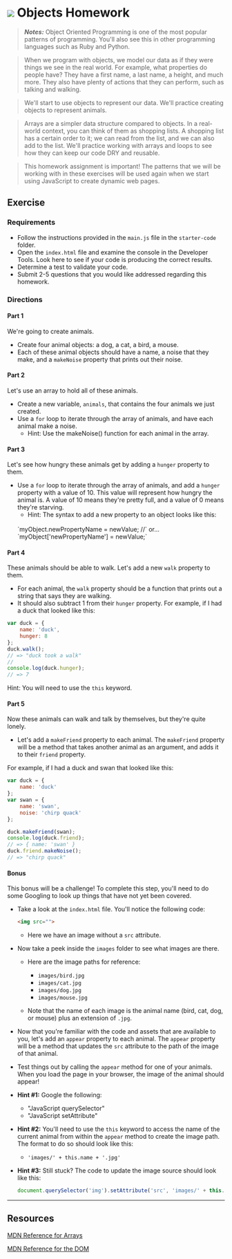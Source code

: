 # ![](https://ga-dash.s3.amazonaws.com/production/assets/logo-9f88ae6c9c3871690e33280fcf557f33.png) Objects Homework
>***Notes:*** Object Oriented Programming is one of the most popular patterns of programming. You'll also see this in other programming languages such as Ruby and Python.

> When we program with objects, we model our data as if they were things we see in the real world. For example, what properties do people have? They have a first name, a last name, a height, and much more. They also have plenty of actions that they can perform, such as talking and walking.

> We'll start to use objects to represent our data. We'll practice creating objects to represent animals.

> Arrays are a simpler data structure compared to objects. In a real-world context, you can think of them as shopping lists. A shopping list has a certain order to it; we can read from the list, and we can also add to the list. We'll practice working with arrays and loops to see how they can keep our code DRY and reusable.

> This homework assignment is important! The patterns that we will be working with in these exercises will be used again when we start using JavaScript to create dynamic web pages.

## Exercise

### Requirements
* Follow the instructions provided in the `main.js` file in the `starter-code` folder.
* Open the `index.html` file and examine the console in the Developer Tools. Look here to see if your code is producing the correct results.
* Determine a test to validate your code.
* Submit 2-5 questions that you would like addressed regarding this homework.

### Directions

#### Part 1
We're going to create animals.

* Create four animal objects: a dog, a cat, a bird, a mouse.
* Each of these animal objects should have a name, a noise that they make, and a `makeNoise` property that prints out their noise.

#### Part 2
Let's use an array to hold all of these animals.
* Create a new variable, `animals`, that contains the four animals we just created.
* Use a `for` loop to iterate through the array of animals, and have each animal make a noise.
  * Hint: Use the makeNoise() function for each animal in the array.

#### Part 3
Let's see how hungry these animals get by adding a `hunger` property to them.

- Use a `for` loop to iterate through the array of animals, and add a `hunger` property with a value of 10. This value will represent how hungry the animal is. A value of 10 means they're pretty full, and a value of 0 means they're starving.
	- Hint: The syntax to add a new property to an object looks like this:
  <br>
    `myObject.newPropertyName = newValue; //` or...
    <br>
	  `myObject['newPropertyName'] = newValue;`

#### Part 4
These animals should be able to walk. Let's add a new `walk` property to them.
* For each animal, the `walk` property should be a function that prints out a string that says they are walking.
* It should also subtract 1 from their `hunger` property.
For example, if I had a duck that looked like this:

``` javascript
var duck = {
	name: 'duck',
	hunger: 8
};
duck.walk();
// => "duck took a walk"
//
console.log(duck.hunger);
// => 7
```
  
  Hint: You will need to use the `this` keyword.
  
#### Part 5

Now these animals can walk and talk by themselves, but they're quite lonely.
* Let's add a `makeFriend` property to each animal. The `makeFriend` property will be a method that takes another animal as an argument, and adds it to their `friend` property.
	
For example, if I had a duck and swan that looked like this:
  
```javascript
var duck = {
	name: 'duck'
};
var swan = {
	name: 'swan',
	noise: 'chirp quack'
};

duck.makeFriend(swan);
console.log(duck.friend);
// => { name: 'swan' }
duck.friend.makeNoise();
// => "chirp quack"  
```

#### Bonus
This bonus will be a challenge! To complete this step, you'll need to do some Googling to look up things that have not yet been covered.

- Take a look at the `index.html` file. You'll notice the following code:

	```html
	<img src="">
	```

	- Here we have an image without a `src` attribute. 

- Now take a peek inside the `images` folder to see what images are there. 

	- Here are the image paths for reference:

		- `images/bird.jpg`
		- `images/cat.jpg`
		- `images/dog.jpg`
		- `images/mouse.jpg`

	- Note that the name of each image is the animal name (bird, cat, dog, or mouse) plus an extension of `.jpg`.

- Now that you're familiar with the code and assets that are available to you, let's add an `appear` property to each animal. The `appear` property will be a method that updates the `src` attribute to the path of the image of that animal.

- Test things out by calling the `appear` method for one of your animals. When you load the page in your browser, the image of the animal should appear!

- **Hint #1:** Google the following:
	- "JavaScript querySelector"
	- "JavaScript setAttribute"

- **Hint #2:** You'll need to use the `this` keyword to access the name of the current animal from within the `appear` method to create the image path. The format to do so should look like this:

	- `'images/' + this.name + '.jpg'`

- **Hint #3:** Still stuck? The code to update the image source should look like this:

	```js
	document.querySelector('img').setAttribute('src', 'images/' + this.name + '.jpg');
	```
	

---

## Resources
[MDN Reference for Arrays](https://developer.mozilla.org/en-US/docs/Web/JavaScript/Reference/Global_Objects/Array)

[MDN Reference for the DOM](https://developer.mozilla.org/en-US/docs/Web/API/Document_Object_Model)
